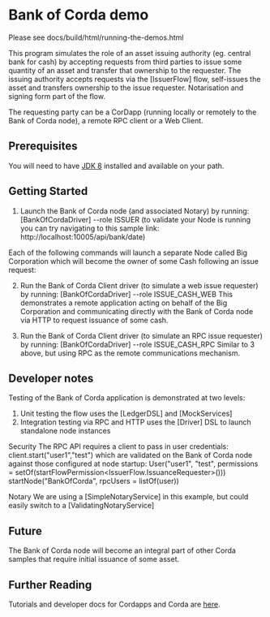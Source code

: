 # Bank of Corda demo
Please see docs/build/html/running-the-demos.html

This program simulates the role of an asset issuing authority (eg. central bank for cash) by accepting requests
from third parties to issue some quantity of an asset and transfer that ownership to the requester.
The issuing authority accepts requests via the [IssuerFlow] flow, self-issues the asset and transfers
ownership to the issue requester. Notarisation and signing form part of the flow.

The requesting party can be a CorDapp (running locally or remotely to the Bank of Corda node), a remote RPC client or
a Web Client.

## Prerequisites

You will need to have [JDK 8](http://www.oracle.com/technetwork/java/javase/downloads/jdk8-downloads-2133151.html) 
installed and available on your path.

## Getting Started

1. Launch the Bank of Corda node (and associated Notary) by running:
[BankOfCordaDriver] --role ISSUER
(to validate your Node is running you can try navigating to this sample link: http://localhost:10005/api/bank/date)

Each of the following commands will launch a separate Node called Big Corporation which will become the owner
of some Cash following an issue request:

2. Run the Bank of Corda Client driver (to simulate a web issue requester) by running:
[BankOfCordaDriver] --role ISSUE_CASH_WEB
This demonstrates a remote application acting on behalf of the Big Corporation and communicating directly with the
Bank of Corda node via HTTP to request issuance of some cash.

3. Run the Bank of Corda Client driver (to simulate an RPC issue requester) by running:
[BankOfCordaDriver] --role ISSUE_CASH_RPC
Similar to 3 above, but using RPC as the remote communications mechanism.

## Developer notes

Testing of the Bank of Corda application is demonstrated at two levels:
1. Unit testing the flow uses the [LedgerDSL] and [MockServices]
2. Integration testing via RPC and HTTP uses the [Driver] DSL to launch standalone node instances

Security
The RPC API requires a client to pass in user credentials:
    client.start("user1","test")
which are validated on the Bank of Corda node against those configured at node startup:
    User("user1", "test", permissions = setOf(startFlowPermission<IssuerFlow.IssuanceRequester>()))
    startNode("BankOfCorda", rpcUsers = listOf(user))

Notary
We are using a [SimpleNotaryService] in this example, but could easily switch to a [ValidatingNotaryService]

## Future

The Bank of Corda node will become an integral part of other Corda samples that require initial issuance of some asset.

## Further Reading

Tutorials and developer docs for Cordapps and Corda are [here](https://docs.corda.net/).